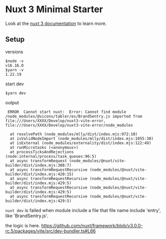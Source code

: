 # Nuxt 3 Minimal Starter

Look at the [nuxt 3 documentation](https://v3.nuxtjs.org) to learn more.

## Setup

versions
```
$node -v
v16.16.0
$yarn -v
1.22.19
```

start dev
```
$yarn dev
```

output
```
 ERROR  Cannot start nuxt:  Error: Cannot find module /node_modules/@vicons/tabler/es/BrandSentry.js imported from file:///Users/XXXX/Develop/nuxt3-vite-error, file:///Users/XXXX/Develop/nuxt3-vite-error/node_modules

  at resolvePath (node_modules/mlly/dist/index.mjs:972:10)
  at isValidNodeImport (node_modules/mlly/dist/index.mjs:1055:30)
  at isExternal (node_modules/externality/dist/index.mjs:122:49)
  at runMicrotasks (<anonymous>)
  at processTicksAndRejections (node:internal/process/task_queues:96:5)
  at async transformRequest (node_modules/@nuxt/vite-builder/dist/index.mjs:388:7)
  at async transformRequestRecursive (node_modules/@nuxt/vite-builder/dist/index.mjs:420:15)
  at async transformRequestRecursive (node_modules/@nuxt/vite-builder/dist/index.mjs:429:5)
  at async transformRequestRecursive (node_modules/@nuxt/vite-builder/dist/index.mjs:429:5)
  at async transformRequestRecursive (node_modules/@nuxt/vite-builder/dist/index.mjs:429:5)
```

`nuxt dev` is failed when module include a file that file name include 'entry', like 'BrandSentry.js'. 

the logic is here.
https://github.com/nuxt/framework/blob/v3.0.0-rc.5/packages/vite/src/dev-bundler.ts#L66